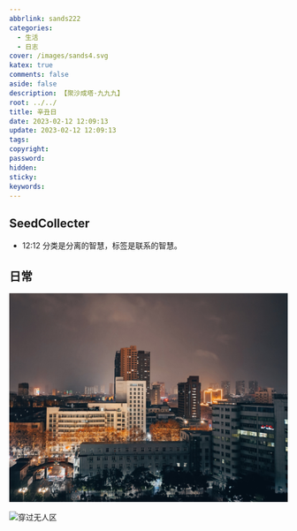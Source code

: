 ```yaml
---
abbrlink: sands222
categories:
  - 生活
  - 日志
cover: /images/sands4.svg
katex: true
comments: false
aside: false
description: 【聚沙成塔·九九九】
root: ../../
title: 辛丑日
date: 2023-02-12 12:09:13
update: 2023-02-12 12:09:13
tags:
copyright:
password:
hidden:
sticky:
keywords:
---
```


## SeedCollecter
- 12:12 分类是分离的智慧，标签是联系的智慧。


## 日常

![高楼](../../../images/20230102/20230213-IMG_20230213_094307.jpg)


![穿过无人区](../../../images/20230102/IMG_20230213_094541.jpg)